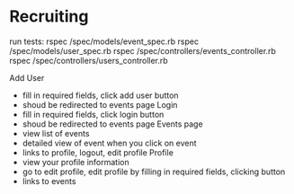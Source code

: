 Recruiting
==========

run tests: 	rspec /spec/models/event_spec.rb
			rspec /spec/models/user_spec.rb
			rspec /spec/controllers/events_controller.rb
			rspec /spec/controllers/users_controller.rb

Add User
- fill in required fields, click add user button
- shoud be redirected to events page
Login
- fill in required fields, click login button
- shoud be redirected to events page
Events page
- view list of events
- detailed view of event when you click on event
- links to profile, logout, edit profile
Profile
- view your profile information
- go to edit profile, edit profile by filling in required fields, clicking button
- links to events